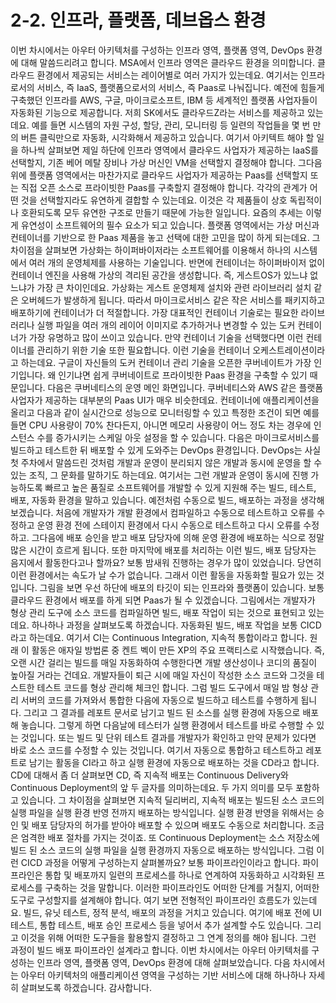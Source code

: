 # 2-2. 인프라, 플랫폼, 데브옵스 환경

이번 차시에서는 아우터 아키텍처를 구성하는 인프라 영역, 플랫폼 영역, DevOps 환경에 대해 말씀드리려고 합니다.
MSA에서 인프라 영역은 클라우드 환경을 의미합니다. 클라우드 환경에서 제공되는 서비스는 레이어별로 여러 가지가 있는데요.
여기서는 인프라로서의 서비스, 즉 IaaS, 플랫폼으로서의 서비스, 즉 Paas로 나눠집니다.
예전에 힘들게 구축했던 인프라를 AWS, 구글, 마이크로소프트, IBM 등 세계적인 플랫폼 사업자들이 자동화된 기능으로 제공합니다.
저희 SK에서도 클라우드Z라는 서비스를 제공하고 있는데요.
예를 들면 시스템의 자원 구성, 할당, 관리, 모니터링 등 일련의 작업들을 몇 번 만의 버튼 클릭만으로 자동화, 시각화해서 제공하고 있습니다.
여기서 아키텍트 해야 할 일을 하나씩 살펴보면 제일 하단에 인프라 영역에서 클라우드 사업자가 제공하는 IaaS를 선택할지, 기존 베어 메탈 장비나 가상 머신인 VM을 선택할지 결정해야 합니다.
그다음 위에 플랫폼 영역에서는 마찬가지로 클라우드 사업자가 제공하는 Paas를 선택할지 또는 직접 오픈 소스로 프라이빗한 Paas를 구축할지 결정해야 합니다.
각각의 관계가 어떤 것을 선택할지라도 유연하게 결합할 수 있는데요.
이것은 각 제품들이 상호 독립적이나 호환되도록 모두 유연한 구조로 만들기 때문에 가능한 일입니다.
요즘의 추세는 이렇게 유연성이 소프트웨어의 필수 요소가 되고 있습니다. 플랫폼 영역에서는 가상 머신과 컨테이너를 기반으로 한 Paas 제품을 놓고 선택에 대한 고민을 많이 하게 되는데요.
그 차이점을 살펴보면 가상화는 하이퍼바이저라는 소프트웨어를 이용해서 하나의 시스템에서 여러 개의 운영체제를 사용하는 기술입니다.
반면에 컨테이너는 하이퍼바이저 없이 컨테이너 엔진을 사용해 가상의 격리된 공간을 생성합니다. 즉, 게스트OS가 있느냐 없느냐가 가장 큰 차이인데요.
가상화는 게스트 운영체제 설치와 관련 라이브러리 설치 같은 오버헤드가 발생하게 됩니다.
따라서 마이크로서비스 같은 작은 서비스를 패키지하고 배포하기에 컨테이너가 더 적절합니다.
가장 대표적인 컨테이너 기술로는 필요한 라이브러리나 실행 파일을 여러 개의 레이어 이미지로 추가하거나 변경할 수 있는 도커 컨테이너가 가장 유명하고 많이 쓰이고 있습니다.
만약 컨테이너 기술을 선택했다면 이런 컨테이너를 관리하기 위한 기술 또한 필요합니다.
이런 기술을 컨테이너 오케스트레이션이라고 하는데요. 구글이 자신들의 도커 컨테이너 관리 기술을 오픈한 쿠버네이트가 가장 인기입니다.
왜 인기냐면 쉽게 쿠버네이트로 프라이빗한 Paas 환경을 구축할 수 있기 때문입니다.
다음은 쿠버네티스의 운영 메인 화면입니다.
쿠버네티스와 AWS 같은 플랫폼 사업자가 제공하는 대부분의 Paas UI가 매우 비슷한데요.
컨테이너에 애플리케이션을 올리고 다음과 같이 실시간으로 성능으로 모니터링할 수 있고 특정한 조건이 되면 예를 들면 CPU 사용량이 70% 찬다든지,
아니면 메모리 사용량이 어느 정도 차는 경우에 인스턴스 수를 증가시키는 스케일 아웃 설정을 할 수 있습니다.
다음은 마이크로서비스를 빌드하고 테스트한 뒤 배포할 수 있게 도와주는 DevOps 환경입니다.
DevOps는 사실 첫 주차에서 말씀드린 것처럼 개발과 운영이 분리되지 않은 개발과 동시에 운영을 할 수 있는 조직, 그 문화를 말하기도 하는데요.
여기서는 그런 개발과 운영이 동시에 진행 가능하도록 빠르고 높은 품질로 소프트웨어를 개발할 수 있게 지원해 주는 빌드, 테스트, 배포, 자동화 환경을 말하고 있습니다.
예전처럼 수동으로 빌드, 배포하는 과정을 생각해 보겠습니다.
처음에 개발자가 개발 환경에서 컴파일하고 수동으로 테스트하고 오류를 수정하고 운영 환경 전에 스테이지 환경에서 다시 수동으로 테스트하고 다시 오류를 수정하고.
그다음에 배포 승인을 받고 배포 담당자에 의해 운영 환경에 배포하는 식으로 정말 많은 시간이 흐르게 됩니다.
또한 마지막에 배포를 처리하는 이런 빌드, 배포 담당자는 음지에서 활동한다고나 할까요? 보통 밤새워 진행하는 경우가 많이 있었습니다.
당연히 이런 환경에서는 속도가 날 수가 없습니다. 그래서 이런 활동을 자동화할 필요가 있는 것입니다.
그림을 보면 우선 하단에 배포의 타깃이 되는 인프라와 플랫폼이 있습니다. 보통 클라우드 환경에서 배포를 하게 되면 Paas가 될 수 있겠습니다.
그림에서는 개발자가 형상 관리 도구에 소스 코드를 컴파일하면 빌드, 배포 작업이 되는 것으로 표현되고 있는데요. 하나하나 과정을 살펴보도록 하겠습니다.
자동화된 빌드, 배포 작업을 보통 CICD라고 하는데요. 여기서 CI는 Continuous Integration, 지속적 통합이라고 합니다.
원래 이 활동은 애자일 방법론 중 켄트 벡이 만든 XP의 주요 프랙티스로 시작했습니다.
즉, 오랜 시간 걸리는 빌드를 매일 자동화하여 수행한다면 개발 생산성이나 코디의 품질이 높아질 거라는 건데요.
개발자들이 퇴근 시에 매일 자신이 작성한 소스 코드와 그것을 테스트한 테스트 코드를 형상 관리해 체크인 합니다.
그럼 빌드 도구에서 매일 밤 형상 관리 서버의 코드를 가져와서 통합한 다음에 자동으로 빌드하고 테스트를 수행하게 됩니다.
그리고 그 결과를 레포트 문서로 남기고 빌드 된 소스를 실행 환경에 자동으로 배포해 놓습니다.
그렇게 하면 다음날에 테스터가 실행 환경에서 테스트를 바로 수행할 수 있는 것입니다.
또는 빌드 및 단위 테스트 결과를 개발자가 확인하고 만약 문제가 있다면 바로 소스 코드를 수정할 수 있는 것입니다.
여기서 자동으로 통합하고 테스트하고 레포트로 남기는 활동을 CI라고 하고 실행 환경에 자동으로 배포하는 것을 CD라고 합니다.
CD에 대해서 좀 더 살펴보면 CD, 즉 지속적 배포는 Continuous Delivery와 Continuous Deployment의 앞 두 글자를 의미하는데요. 두 가지 의미를 모두 포함하고 있습니다.
그 차이점을 살펴보면 지속적 딜리버리, 지속적 배포는 빌드된 소스 코드의 실행 파일을 실행 환경 반영 전까지 배포하는 방식입니다.
실행 환경 반영을 위해서는 승인 및 배포 담당자의 허가를 받아야 배포할 수 있으며 배포도 수동으로 처리합니다.
조금은 엄격한 배포 절차를 가지는 것이죠. 또 Continuous Deployment는 소스 저장소에 빌드 된 소스 코드의 실행 파일을 실행 환경까지 자동으로 배포하는 방식입니다.
그럼 이런 CICD 과정을 어떻게 구성하는지 살펴볼까요? 보통 파이프라인이라고 합니다.
파이프라인은 통합 및 배포까지 일련의 프로세스를 하나로 연계하여 자동화하고 시각화된 프로세스를 구축하는 것을 말합니다.
이러한 파이프라인도 어떠한 단계를 거칠지, 어떠한 도구로 구성할지를 설계해야 합니다. 여기 보면 전형적인 파이프라인 흐름도가 있는데요.
빌드, 유닛 테스트, 정적 분석, 배포의 과정을 거치고 있습니다. 여기에 배포 전에 UI 테스트, 통합 테스트, 배포 승인 프로세스 등을 넣어서 추가 설계할 수도 있습니다.
그리고 이것을 위해 어떠한 도구들을 활용할지 결정하고 그 연계 정의를 해야 됩니다. 그런 과정이 빌드 배포 파이프라인 설계라고 합니다.
이번 차시에서는 아우터 아키텍처를 구성하는 인프라 영역, 플랫폼 영역, DevOps 환경에 대해 살펴보았습니다.
다음 차시에서는 아우터 아키텍처의 애플리케이션 영역을 구성하는 기반 서비스에 대해 하나하나 자세히 살펴보도록 하겠습니다. 감사합니다.
